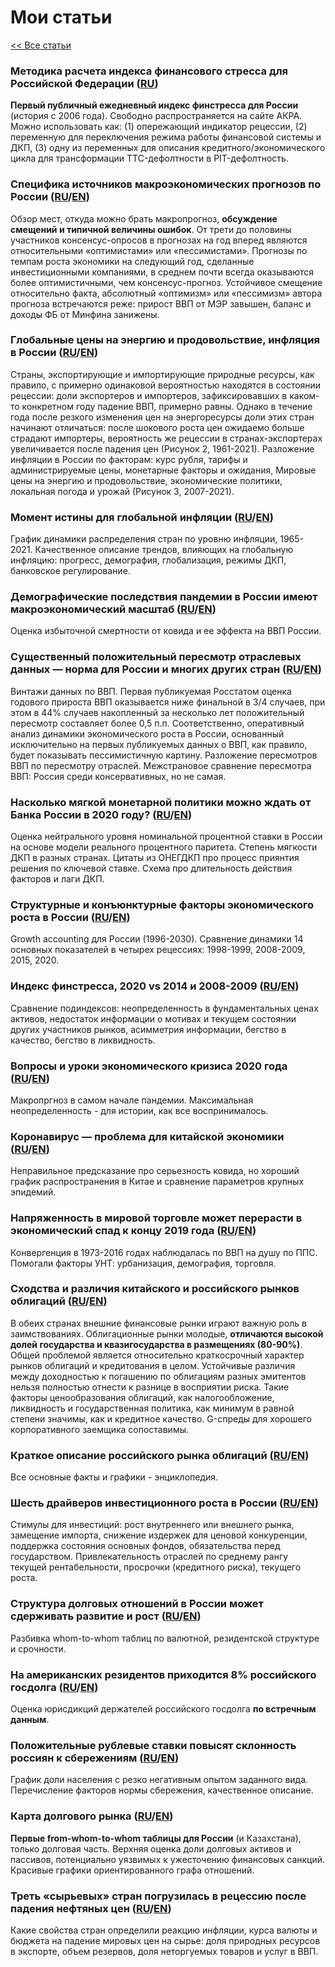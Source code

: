 # Мои статьи

[<< Все статьи](../README.md)

### Методика расчета индекса финансового стресса для Российской Федерации ([RU](../My/FSI_meth_ru.pdf))
**Первый публичный ежедневный индекс финстресса для России** (история с 2006 года). Свободно распространяется на сайте АКРА. Можно использовать как:  (1) опережающий индикатор рецессии, (2) переменную для переключения режима работы финансовой системы и ДКП, (3) одну из переменных для описания кредитного/экономического цикла для трансформации TTC-дефолтности в PIT-дефолтность.

### Специфика источников макроэкономических прогнозов по России ([RU](../My/2021_outlook_specifics_ru.pdf)/[EN](../My/2021_outlook_specifics_en.pdf))
Обзор мест, откуда можно брать макропрогноз, **обсуждение смещений и типичной величины ошибок**. От трети до половины участников консенсус-опросов в прогнозах на год вперед являются относительными «оптимистами» или «пессимистами». Прогнозы по темпам роста экономики на следующий год, сделанные инвестиционными компаниями, в среднем почти всегда оказываются более оптимистичными, чем консенсус-прогноз. Устойчивое смещение относительно факта, абсолютный «оптимизм» или «пессимизм» автора прогноза встречаются
реже: прирост ВВП от МЭР завышен, баланс  и доходы ФБ от Минфина занижены.

### Глобальные цены на энергию и продовольствие, инфляция в России ([RU](../My/2021_infl_2_ru.pdf)/[EN](../My/2021_infl_2_en.pdf))
Страны, экспортирующие и импортирующие природные ресурсы, как правило, с примерно одинаковой вероятностью находятся в состоянии рецессии: доли экспортеров и импортеров, зафиксировавших в каком-то конкретном году падение ВВП, примерно равны. Однако в течение года после резкого изменения цен на энергоресурсы доли этих стран начинают отличаться: после шокового роста цен ожидаемо больше страдают импортеры, вероятность же рецессии в странах-экспортерах увеличивается после падения цен (Рисунок 2, 1961-2021). Разложение инфляции в России по факторам: курс рубля, тарифы и администрируемые цены, монетарные факторы и ожидания, Мировые цены на энергию и продовольствие, экономические политики, локальная погода и урожай (Рисунок 3, 2007-2021).

### Момент истины для глобальной инфляции ([RU](../My/2021_infl_1_ru.pdf)/[EN](../My/2021_infl_1_en.pdf))
График динамики распределения стран по уровню инфляции, 1965-2021. Качественное описание трендов, влияющих на глобальную инфляцию: прогресс, демография, глобализация, режимы ДКП, банковское регулирование.

### Демографические последствия пандемии в России имеют макроэкономический масштаб ([RU](../My/2021_demog_covid_ru.pdf)/[EN](../My/2021_demog_covid_en.pdf))
Оценка избыточной смертности от ковида и ее эффекта на ВВП России.

### Существенный положительный пересмотр отраслевых данных — норма для России и многих других стран  ([RU](../My/2020_vintages_ru.pdf)/[EN](../My/2020_vintages_en.pdf))
Винтажи данных по ВВП. Первая публикуемая Росстатом оценка годового прироста ВВП оказывается ниже финальной в 3/4 случаев, при этом в 44% случаев накопленный за несколько лет положительный пересмотр составляет более 0,5 п.п. Соответственно, оперативный анализ динамики экономического роста в России, основанный исключительно на первых публикуемых данных о ВВП, как правило, будет показывать пессимистичную картину. Разложение пересмотров ВВП по пересмотру отраслей. Межстрановое сравнение пересмотра ВВП: Россия среди консервативных, но не самая.

### Насколько мягкой монетарной политики можно ждать от Банка России в 2020 году? ([RU](../My/2020_mon_policy_ru.pdf)/[EN](../My/2020_mon_policy_en.pdf))
Оценка нейтрального уровня номинальной процентной ставки в России на основе модели реального процентного паритета. Степень мягкости ДКП в разных странах. Цитаты из ОНЕГДКП про процесс приянтия решения по ключевой ставке. Схема про длительность действия факторов и лаги ДКП.

### Структурные и конъюнктурные факторы экономического роста в России ([RU](../My/2020_gdp_potential_ru.pdf)/[EN](../My/2020_gdp_potential_en.pdf))
Growth accounting для России (1996-2030). Сравнение динамики 14 основных показателей в четырех рецессиях: 1998-1999, 2008-2009, 2015, 2020.

### Индекс финстресса, 2020 vs 2014 и 2008-2009 ([RU](../My/2020_FSI_ru.pdf)/[EN](../My/2020_FSI_en.pdf))
Сравнение подиндексов: неопределенность в фундаментальных ценах активов, недостаток информации о мотивах и текущем состоянии других участников рынков, асимметрия информации, бегство в качество, бегство в ликвидность.

### Вопросы и уроки экономического кризиса 2020 года ([RU](../My/2020_covid_russia_ru.pdf)/[EN](../My/2020_covid_russia_en.pdf))
Макропргноз в самом начале пандемии. Максимальная неопределенность - для истории, как все воспринималось.

### Коронавирус — проблема для китайской экономики ([RU](../My/2020_covid_china_ru.pdf)/[EN](../My/2020_covid_china_en.pdf))
Неправильное предсказание про серьезность ковида, но хороший график распространения в Китае и сравнение параметров крупных эпидемий.

### Напряженность в мировой торговле может перерасти в экономический спад к концу 2019 года ([RU](../My/2019_lr_growth_ru.pdf)/[EN](../My/2019_lr_growth_en.pdf))
Конвергенция в 1973-2016 годах наблюдалась по ВВП на душу по ППС. Помогали факторы УНТ: урбанизация, демография, торговля.

### Сходства и различия китайского и российского рынков облигаций ([RU](../My/2019_debt_market_3_ru.pdf)/[EN](../My/2019_debt_market_3_en.pdf))
В обеих странах внешние финансовые рынки играют важную роль в заимствованиях. Облигационные рынки молодые, **отличаются высокой долей государства и квазигосударства в размещениях (80-90%)**. Общей проблемой является относительно краткосрочный характер рынков облигаций и кредитования в целом. Устойчивые различия между доходностью к погашению по облигациям разных эмитентов нельзя полностью отнести к разнице в восприятии риска. Такие факторы ценообразования облигаций, как налогообложение, ликвидность и государственная политика, как минимум в равной степени значимы, как и кредитное качество. G-спреды для хорошего корпоративного заемщика сопоставимы.

### Краткое описание российского рынка облигаций  ([RU](../My/2019_debt_market_1_ru.pdf)/[EN](../My/2019_debt_market_1_en.pdf))
Все основные факты и графики - энциклопедия.

### Шесть драйверов инвестиционного роста в России ([RU](../My/2018_invest_drive_ru.pdf)/[EN](../My/2018_invest_drive_en.pdf))
Стимулы для инвестиций: рост внутреннего или внешнего рынка, замещение импорта, снижение издержек для ценовой конкуренции, поддержка состояния основных фондов, обязательства перед государством. Привлекательность отраслей по среднему рангу текущей рентабельности, просрочки (кредитного риска), текущего роста.

### Структура долговых отношений в России может сдерживать развитие и рост  ([RU](../My/2018_debt_map_2_ru.pdf)/[EN](../My/2018_debt_map_2_en.pdf))
Разбивка whom-to-whom таблиц по валютной, резидентской структуре и срочности.

### На американских резидентов приходится 8% российского госдолга ([RU](../My/2018_debt_holders_ru.pdf)/[EN](../My/2018_debt_holders_en.pdf))
Оценка юрисдикций держателей российского госдолга **по встречным данным**.

### Положительные рублевые ставки повысят склонность россиян к сбережениям  ([RU](../My/2017_savings_ru.pdf)/[EN](../My/2017_savings_en.pdf))
График доли населения с резко негативным опытом заданного вида. Перечисление факторов нормы сбережения, качественное описание.

### Карта долгового рынка ([RU](../My/2017_debt_map_1_ru.pdf)/[EN](../My/2017_debt_map_1_en.pdf))
**Первые from-whom-to-whom таблицы для России** (и Казахстана), только долговая часть. Верхняя оценка доли долговых активов и пассивов, потенциально уязвимых к ужесточению финансовых санкций. Красивые графики ориентированного графа отношений.

### Треть «сырьевых» стран погрузилась в рецессию после падения нефтяных цен ([RU](../My/2016_oil_recession_ru.pdf)/[EN](../My/2016_oil_recession_en.pdf))
Какие свойства стран определили реакцию инфляции, курса валюты и бюджета на падение мировых цен на сырье: доля природных ресурсов в экспорте, объем резервов, доля неторгуемых товаров и услуг в ВВП. 
